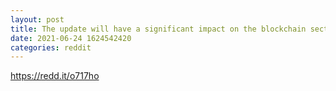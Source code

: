 ```yaml
--- 
layout: post 
title: The update will have a significant impact on the blockchain sector since it will transition Ethereum to a Proof-of-Stake mining mechanism, making the ecosystem more sustainable and resilient. 
date: 2021-06-24 1624542420 
categories: reddit 
--- 
```

https://redd.it/o717ho
